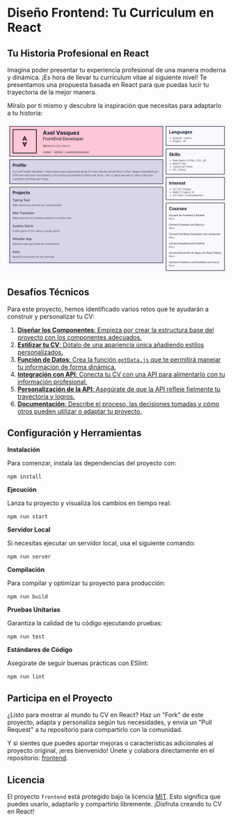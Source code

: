 # Diseño Frontend: Tu Curriculum en React 

## Tu Historia Profesional en React

Imagina poder presentar tu experiencia profesional de una manera moderna y dinámica. ¡Es hora de llevar tu curriculum vitae al siguiente nivel! Te presentamos una propuesta basada en React para que puedas lucir tu trayectoria de la mejor manera. 

Míralo por ti mismo y descubre la inspiración que necesitas para adaptarlo a tu historia:

![React Curriculum Vitae](https://github.com/PlatziMaster/frontend/blob/main/screenshot.png?raw=true)

## Desafíos Técnicos

Para este proyecto, hemos identificado varios retos que te ayudarán a construir y personalizar tu CV:

1. [**Diseñar los Componentes**: Empieza por crear la estructura base del proyecto con los componentes adecuados.](https://github.com/platzimaster/frontend/issues/1)
2. [**Estilizar tu CV**: Dótalo de una apariencia única añadiendo estilos personalizados.](https://github.com/platzimaster/frontend/issues/2)
3. [**Función de Datos**: Crea la función `getData.js` que te permitirá manejar tu información de forma dinámica.](https://github.com/platzimaster/frontend/issues/3)
4. [**Integración con API**: Conecta tu CV con una API para alimentarlo con tu información profesional.](https://github.com/platzimaster/frontend/issues/4)
5. [**Personalización de la API**: Asegúrate de que la API refleje fielmente tu trayectoria y logros.](https://github.com/platzimaster/frontend/issues/5)
6. [**Documentación**: Describe el proceso, las decisiones tomadas y cómo otros pueden utilizar o adaptar tu proyecto.](https://github.com/platzimaster/frontend/issues/6)

## Configuración y Herramientas

**Instalación**

Para comenzar, instala las dependencias del proyecto con:

```
npm install
```

**Ejecución**

Lanza tu proyecto y visualiza los cambios en tiempo real:

```
npm run start
```

**Servidor Local**

Si necesitas ejecutar un servidor local, usa el siguiente comando:

```
npm run server
```

**Compilación**

Para compilar y optimizar tu proyecto para producción:

```
npm run build
```

**Pruebas Unitarias**

Garantiza la calidad de tu código ejecutando pruebas:

```
npm run test
```

**Estándares de Código**

Asegúrate de seguir buenas prácticas con ESlint:

```
npm run lint
```

## Participa en el Proyecto

¿Listo para mostrar al mundo tu CV en React? Haz un "Fork" de este proyecto, adapta y personaliza según tus necesidades, y envía un "Pull Request" a tu repositorio para compartirlo con la comunidad.

Y si sientes que puedes aportar mejoras o características adicionales al proyecto original, ¡eres bienvenido! Únete y colabora directamente en el repositorio: [frontend](https://github.com/platzimaster/frontend/).

## Licencia

El proyecto `frontend` está protegido bajo la licencia [MIT](https://opensource.org/licenses/MIT). Esto significa que puedes usarlo, adaptarlo y compartirlo libremente. ¡Disfruta creando tu CV en React!
